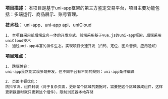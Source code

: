 **项目描述：** 本项目是基于uni-app框架的第三方鉴定交易平台，项目主要功能包括：多端运行、商品展示、账号管理。

**技术栈：** uni-app、uni-app api、uniCloud

	1. 本项目采用前后端业务一体的开发方式，前端采用基于vue.js的uni-app框架，后端采用uniCloud技术
	2. 通过uni-app丰富的插件生态，实现项目快速开发（扫码、定位、图片音频、应用通知）
 
**项目难点：**

  	1. 跨端兼容：
	uni-app虽然能实现多端开发，但不同平台有不同的规则：uni-app条件编译
 
  	2. 页面卡顿优化：
	防抖节流，组件封装（对于复杂页面，更新某个区域的数据时，需要把这个区域做成组件，这样更新数据时就只更新这个组件），限制浏览器本地存储
